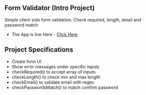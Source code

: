 ## Form Validator (Intro Project)

Simple client side form validation. Check required, length, email and password match
- The App is live Here - [Click Here](https://js-projects-a2gn6m1bv-itsroy69.vercel.app/)

## Project Specifications

- Create form UI
- Show error messages under specific inputs
- checkRequired() to accept array of inputs
- checkLength() to check min and max length
- checkEmail() to validate email with regex
- checkPasswordsMatch() to match confirm password
